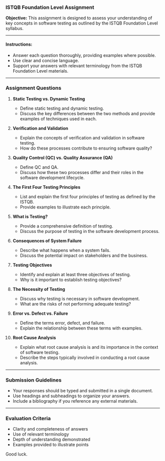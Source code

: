 ### ISTQB Foundation Level Assignment

**Objective:** This assignment is designed to assess your understanding of key concepts in software testing as outlined by the ISTQB Foundation Level syllabus. 

---

#### Instructions:
- Answer each question thoroughly, providing examples where possible.
- Use clear and concise language.
- Support your answers with relevant terminology from the ISTQB Foundation Level materials.

---

### Assignment Questions

1. **Static Testing vs. Dynamic Testing**
   - Define static testing and dynamic testing.
   - Discuss the key differences between the two methods and provide examples of techniques used in each.

2. **Verification and Validation**
   - Explain the concepts of verification and validation in software testing.
   - How do these processes contribute to ensuring software quality?

3. **Quality Control (QC) vs. Quality Assurance (QA)**
   - Define QC and QA.
   - Discuss how these two processes differ and their roles in the software development lifecycle.

4. **The First Four Testing Principles**
   - List and explain the first four principles of testing as defined by the ISTQB.
   - Provide examples to illustrate each principle.

5. **What is Testing?**
   - Provide a comprehensive definition of testing.
   - Discuss the purpose of testing in the software development process.

6. **Consequences of System Failure**
   - Describe what happens when a system fails.
   - Discuss the potential impact on stakeholders and the business.

7. **Testing Objectives**
   - Identify and explain at least three objectives of testing.
   - Why is it important to establish testing objectives?

8. **The Necessity of Testing**
   - Discuss why testing is necessary in software development.
   - What are the risks of not performing adequate testing?

9. **Error vs. Defect vs. Failure**
   - Define the terms error, defect, and failure.
   - Explain the relationship between these terms with examples.

10. **Root Cause Analysis**
    - Explain what root cause analysis is and its importance in the context of software testing.
    - Describe the steps typically involved in conducting a root cause analysis.

---

### Submission Guidelines
- Your responses should be typed and submitted in a single document.
- Use headings and subheadings to organize your answers.
- Include a bibliography if you reference any external materials.

---

### Evaluation Criteria
- Clarity and completeness of answers
- Use of relevant terminology
- Depth of understanding demonstrated
- Examples provided to illustrate points

Good luck.

